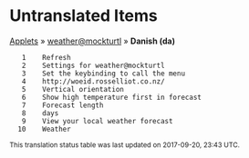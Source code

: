 # Untranslated Items
[Applets](../../../README.md) &#187; [weather@mockturtl](../README.md) &#187; **Danish (da)**

       1	Refresh
       2	Settings for weather@mockturtl
       3	Set the keybinding to call the menu
       4	http://woeid.rosselliot.co.nz/
       5	Vertical orientation
       6	Show high temperature first in forecast
       7	Forecast length
       8	days
       9	View your local weather forecast
      10	Weather

<sup>This translation status table was last updated on 2017-09-20, 23:43 UTC.</sup>
